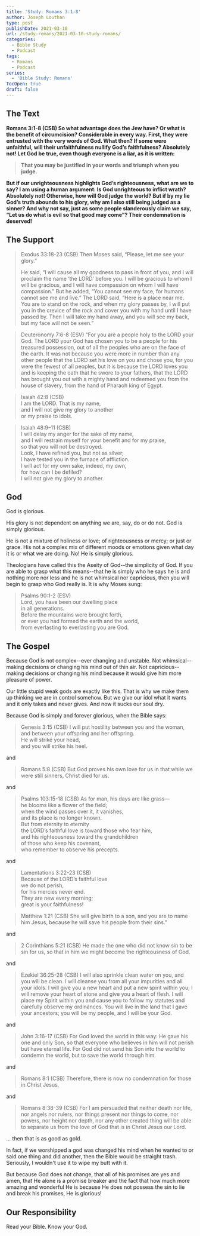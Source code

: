 ```yaml
---
title: 'Study: Romans 3:1-8'
author: Joseph Louthan
type: post
publishDate: 2021-03-10
url: /study-romans/2021-03-10-study-romans/
categories:
  - Bible Study
  - Podcast
tags:
  - Romans
  - Podcast
series:
  - 'Bible Study: Romans'
TocOpen: true
draft: false
---
```

## The Text

**Romans 3:1-8 (CSB) So what advantage does the Jew have? Or what is the benefit of circumcision? Considerable in every way. First, they were entrusted with the very words of God. What then? If some were unfaithful, will their unfaithfulness nullify God’s faithfulness? Absolutely not! Let God be true, even though everyone is a liar, as it is written:**

> **That you may be justified in your words**
> **and triumph when you judge.**

**But if our unrighteousness highlights God’s righteousness, what are we to say? I am using a human argument: Is God unrighteous to inflict wrath? Absolutely not! Otherwise, how will God judge the world? But if by my lie God’s truth abounds to his glory, why am I also still being judged as a sinner? And why not say, just as some people slanderously claim we say, “Let us do what is evil so that good may come”? Their condemnation is deserved!**

## The Support

> Exodus 33:18-23 (CSB) Then Moses said, “Please, let me see your glory.”
>
> He said, “I will cause all my goodness to pass in front of you, and I will proclaim the name ‘the LORD’ before you. I will be gracious to whom I will be gracious, and I will have compassion on whom I will have compassion.” But he added, “You cannot see my face, for humans cannot see me and live.” The LORD said, “Here is a place near me. You are to stand on the rock, and when my glory passes by, I will put you in the crevice of the rock and cover you with my hand until I have passed by. Then I will take my hand away, and you will see my back, but my face will not be seen.”

> Deuteronomy 7:6-8 (ESV) “For you are a people holy to the LORD your God. The LORD your God has chosen you to be a people for his treasured possession, out of all the peoples who are on the face of the earth. It was not because you were more in number than any other people that the LORD set his love on you and chose you, for you were the fewest of all peoples, but it is because the LORD loves you and is keeping the oath that he swore to your fathers, that the LORD has brought you out with a mighty hand and redeemed you from the house of slavery, from the hand of Pharaoh king of Egypt.

> Isaiah 42:8 (CSB)  
> I am the LORD. That is my name,  
> and I will not give my glory to another  
> or my praise to idols.  
  
> Isaiah 48:9–11 (CSB)  
> I will delay my anger for the sake of my name,   
> and I will restrain myself for your benefit and for my praise,   
> so that you will not be destroyed.   
> Look, I have refined you, but not as silver;   
> I have tested you in the furnace of affliction.   
> I will act for my own sake, indeed, my own,   
> for how can I be defiled?   
> I will not give my glory to another.  

## God

God is glorious.

His glory is not dependent on anything we are, say, do or do not. God is simply glorious.

He is not a mixture of holiness or love; of righteousness or mercy; or just or grace.  His not a complex mix of different moods or emotions given what day it is or what we are doing. No! He is simply glorious.

Theologians have called this the Aseity of God--the simplicity of God. If you are able to grasp what this means--that he is simply who he says he is and nothing more nor less and he is not whimsical nor capricious, then you will begin to grasp who God really is. It is why Moses sung:

> Psalms 90:1-2 (ESV)  
> Lord, you have been our dwelling place  
> in all generations.  
> Before the mountains were brought forth,  
> or ever you had formed the earth and the world,  
> from everlasting to everlasting you are God.  

## The Gospel

Because God is not complex--ever changing and unstable. Not whimsical--making decisions or changing his mind out of thin air. Not capricious--making decisions or changing his mind because it would give him more pleasure of power.

Our little stupid weak gods are exactly like this. That is why we make them up thinking we are in control somehow. But we give our idol what it wants and it only takes and never gives. And now it sucks our soul dry.

Because God is simply and forever glorious, when the Bible says:

> Genesis 3:15 (CSB) I will put hostility between you and the woman,  
> and between your offspring and her offspring.  
> He will strike your head,  
> and you will strike his heel.  

and

> Romans 5:8 (CSB) But God proves his own love for us in that while we were still sinners, Christ died for us.

and

> Psalms 103:15-18 (CSB) As for man, his days are like grass—  
> he blooms like a flower of the field;  
> when the wind passes over it, it vanishes,  
> and its place is no longer known.  
> But from eternity to eternity  
> the LORD’s faithful love is toward those who fear him,  
> and his righteousness toward the grandchildren  
> of those who keep his covenant,  
> who remember to observe his precepts.  

and

> Lamentations 3:22-23 (CSB)  
> Because of the LORD’s faithful love  
> we do not perish,  
> for his mercies never end.  
> They are new every morning;  
> great is your faithfulness!  

> Matthew 1:21 (CSB) She will give birth to a son, and you are to name him Jesus, because he will save his people from their sins.”

and

> 2 Corinthians 5:21 (CSB) He made the one who did not know sin to be sin for us, so that in him we might become the righteousness of God.

and

> Ezekiel 36:25-28 (CSB) I will also sprinkle clean water on you, and you will be clean. I will cleanse you from all your impurities and all your idols. I will give you a new heart and put a new spirit within you; I will remove your heart of stone and give you a heart of flesh. I will place my Spirit within you and cause you to follow my statutes and carefully observe my ordinances. You will live in the land that I gave your ancestors; you will be my people, and I will be your God.

and

> John 3:16-17 (CSB) For God loved the world in this way: He gave his one and only Son, so that everyone who believes in him will not perish but have eternal life. For God did not send his Son into the world to condemn the world, but to save the world through him.

and

> Romans 8:1 (CSB) Therefore, there is now no condemnation for those in Christ Jesus,

and

> Romans 8:38-39 (CSB) For I am persuaded that neither death nor life, nor angels nor rulers, nor things present nor things to come, nor powers, nor height nor depth, nor any other created thing will be able to separate us from the love of God that is in Christ Jesus our Lord.

... then that is as good as gold.

In fact, if we worshipped a god was changed his mind when he wanted to or said one thing and did another, then the Bible would be straight trash.  Seriously, I wouldn't use it to wipe my butt with it.

But because God does not change, that all of his promises are yes and amen, that He alone is a promise breaker and the fact that how much more amazing and wonderful He is because He does not possess the sin to lie and break his promises, He is glorious!

## Our Responsibility

Read your Bible. Know your God.